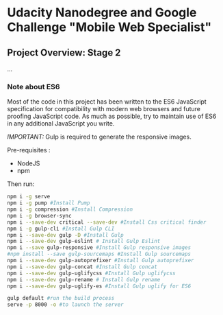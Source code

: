 # Udacity Nanodegree and Google Challenge "Mobile Web Specialist"

## Project Overview: Stage 2

...

### Note about ES6

Most of the code in this project has been written to the ES6 JavaScript specification for compatibility with modern web browsers and future proofing JavaScript code. As much as possible, try to maintain use of ES6 in any additional JavaScript you write.

_IMPORTANT:_ Gulp is required to generate the responsive images.

Pre-requisites :

*   NodeJS
*   npm

Then run:

```sh
npm i -g serve
npm i -g pump #Install Pump
npm i -g compression #Install Compression
npm i -g browser-sync
npm i --save-dev critical --save-dev #Install Css critical finder
npm i -g gulp-cli #Install Gulp CLI
npm i --save-dev gulp -D #Install Gulp
npm i --save-dev gulp-eslint # Install Gulp Eslint
npm i --save gulp-responsive #Install Gulp responsive images
#npm install --save gulp-sourcemaps #Install Gulp sourcemaps
npm i --save-dev gulp-autoprefixer #Install Gulp autoprefixer
npm i --save-dev gulp-concat #Install Gulp concat
npm i --save-dev gulp-uglifycss #Install Gulp uglifycss
npm i --save-dev gulp-rename # Install Gulp rename
npm i --save-dev gulp-uglify-es #Install Gulp uglify for ES6

gulp default #run the build process
serve -p 8000 -o #to launch the server
```
